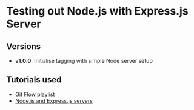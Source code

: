# Testing out Node.js with Express.js Server

## Versions

- **v1.0.0**: Initialise tagging with simple Node server setup

## Tutorials used

- [Git Flow playlist](https://www.youtube.com/watch?v=_H8_IU1G8G0&list=PLwvDm4VfkdpiALKk34l9mUS2f4mdJPvXq)
- [Node.js and Express.js servers](https://medium.com/@ibrahimhz/creating-your-first-backend-with-node-js-step-by-step-guide-892769af4cb0)
